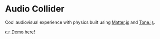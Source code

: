 # Audio Collider

Cool audiovisual experience with physics built using [Matter.js](https://brm.io/matter-js/) and [Tone.js](https://tonejs.github.io/).

[👉 Demo here!](https://teuncm.github.io/audio-collider/)
